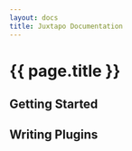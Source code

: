 ```yaml
---
layout: docs
title: Juxtapo Documentation
---
```


{{ page.title }}
================

Getting Started
---------------

Writing Plugins
---------------